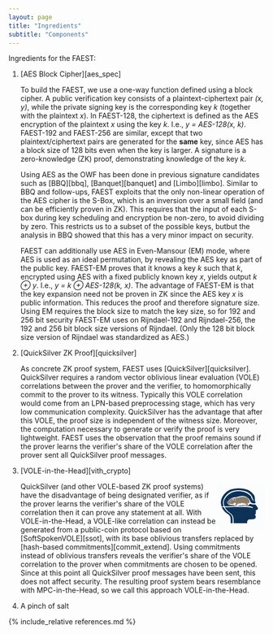 ```yaml
---
layout: page
title: "Ingredients"
subtitle: "Components"
---
```


Ingredients for the FAEST:

1. [AES Block Cipher][aes_spec]

	To build the FAEST, we use a one-way function defined using a block cipher.
	A public verification key consists of a plaintext-ciphertext pair *(x, y)*, while the private signing key is the corresponding key *k* (together with the plaintext *x*).
	In FAEST-128, the ciphertext is defined as the AES encryption of the plaintext *x* using the key *k*.
	I.e., *y = AES-128(x, k)*.
	FAEST-192 and FAEST-256 are similar, except that two plaintext/ciphertext pairs are generated for the **same** key, since AES has a block size of 128 bits even when the key is larger.
	A signature is a zero-knowledge  (ZK) proof, demonstrating knowledge of the key *k*.

	Using AES as the OWF has been done in previous signature candidates such as [BBQ][bbq], [Banquet][banquet] and [Limbo][limbo].
	Similar to BBQ and follow-ups, FAEST exploits that the only non-linear operation of the AES cipher is the S-Box, which is an inversion over a small field (and can be efficiently proven in ZK).
	This requires that the input of each S-box during key scheduling and encryption be non-zero, to avoid dividing by zero.
	This restricts us to a subset of the possible keys, butbut the analysis in BBQ showed that this has a very minor impact on security.

	FAEST can additionally use AES in Even-Mansour (EM) mode, where AES is used as an ideal permutation, by revealing the AES key as part of the public key.
	FAEST-EM proves that it knows a key *k* such that *k*, encrypted using AES with a fixed publicly known key *x*, yields output *k ⊕ y*.
	I.e., *y = k ⊕ AES-128(k, x)*.
	The advantage of FAEST-EM is that the key expansion need not be proven in ZK since the AES key *x* is public information.
	This reduces the proof and therefore signature size.
	Using EM requires the block size to match the key size, so for 192 and 256 bit security FAEST-EM uses on Rijndael-192 and Rijndael-256, the 192 and 256 bit block size versions of Rijndael.
	(Only the 128 bit block size version of Rijndael was standardized as AES.)

2. [QuickSilver ZK Proof][quicksilver]

	As concrete ZK proof system, FAEST uses [QuickSilver][quicksilver].
	QuickSilver requires a random vector oblivious linear evaluation (VOLE) correlations between the prover and the verifier, to homomorphically commit to the prover to its witness.
	Typically this VOLE correlation would come from an LPN-based preprocessing stage, which has very low communication complexity.
	QuickSilver has the advantage that after this VOLE, the proof size is independent of the witness size.
	Moreover, the computation necessary to generate or verify the proof is very lightweight.
	FAEST uses the observation that the proof remains sound if the prover learns the verifier's share of the VOLE correlation after the prover sent all QuickSilver proof messages.

3. [VOLE-in-the-Head][vith_crypto]

	<img src="/assets/vith.png" alt="A vole in the head of a person" style="float:right;width:20%;">
	QuickSilver (and other VOLE-based ZK proof systems) have the disadvantage of being designated verifier, as if the prover learns the verifier's share of the VOLE correlation then it can prove any statement at all.
	With VOLE-in-the-Head, a VOLE-like correlation can instead be generated from a public-coin protocol based on [SoftSpokenVOLE][ssot], with its base oblivious transfers replaced by [hash-based commitments][commit_extend].
	Using commitments instead of oblivious transfers reveals the verifier's share of the VOLE correlation to the prover when commitments are chosen to be opened.
	Since at this point all QuickSilver proof messages have been sent, this does not affect security.
	The resulting proof system bears resemblance with MPC-in-the-Head, so we call this approach VOLE-in-the-Head.

4. A pinch of salt


{% include_relative references.md %}
